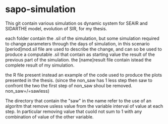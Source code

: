 # sapo-simulation

This git contain various simulation os dynamic system for SEAIR and SIDARTHE model, evolution of SIR, for my thesis.

each folder contain the .sil of the simulation, but some simulation required to change parameters through the days of simulation, in this scenario [period]mod.sil file  are used to describe the change, and can so be used to produce a computable .sil that contain as starting value the result of the previous part of the simulation.
the [name]result file contain istead the complete result of my simulation.

the R file present instead an example of the code used to produce the plots presented in the thesis. (since the non_saw has 1 less step then saw to confront the two the first step of non_saw shoul be removed. non_saw=/=sawless)

The directory that contain the "saw" in the name refer to the use of an algoritm that remove usless value from the variable interval of value at each step.
In particular removing value that cuold not sum to 1 with any combination of value of the other variable.
